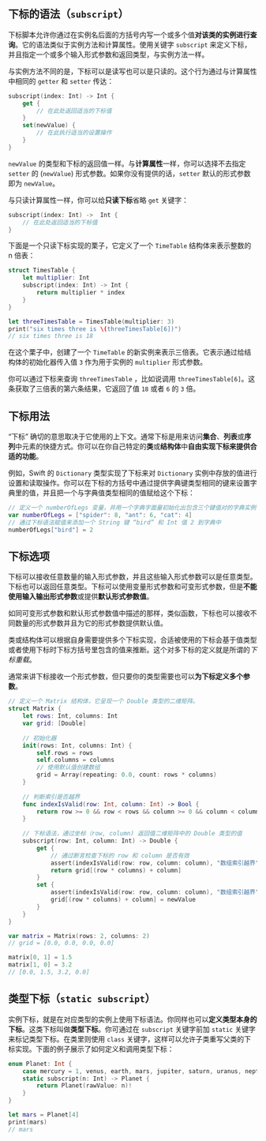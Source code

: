 ## 下标的语法（`subscript`）

下标脚本允许你通过在实例名后面的方括号内写一个或多个值**对该类的实例进行查询**。它的语法类似于实例方法和计算属性。使用关键字 `subscript` 来定义下标，并且指定一个或多个输入形式参数和返回类型，与实例方法一样。

与实例方法不同的是，下标可以是读写也可以是只读的。这个行为通过与计算属性中相同的 `getter` 和 `setter` 传达：

```swift
subscript(index: Int) -> Int {
    get {
        // 在此处返回适当的下标值
    }
    set(newValue) {
        // 在此执行适当的设置操作
    }
}
```

`newValue` 的类型和下标的返回值一样。与**计算属性**一样，你可以选择不去指定 `setter` 的 (`newValue`) 形式参数。如果你没有提供的话，`setter` 默认的形式参数即为 `newValue`。

与只读计算属性一样，你可以给**只读下标**省略 `get` 关键字：

```swift
subscript(index: Int) ->  Int {
    // 在此处返回适当的下标值
}
```

下面是一个只读下标实现的栗子，它定义了一个 `TimeTable` 结构体来表示整数的 n 倍表：

```swift
struct TimesTable {
    let multiplier: Int
    subscript(index: Int) -> Int {
        return multiplier * index
    }
}

let threeTimesTable = TimesTable(multiplier: 3)
print("six times three is \(threeTimesTable[6])")
// six times three is 18
```

在这个栗子中，创建了一个 `TimeTable` 的新实例来表示三倍表。它表示通过给结构体的初始化器传入值 `3` 作为用于实例的 `multiplier` 形式参数。

你可以通过下标来查询 `threeTimesTable` ，比如说调用 `threeTimesTable[6]`。这条获取了三倍表的第六条结果，它返回了值 `18` 或者 `6` 的 `3` 倍。


## 下标用法

“下标” 确切的意思取决于它使用的上下文。通常下标是用来访问**集合**、**列表**或**序列**中元素的快捷方式。你可以在你自己特定的**类**或**结构体**中**自由实现下标来提供合适的功能**。

例如，Swift 的 `Dictionary` 类型实现了下标来对 `Dictionary` 实例中存放的值进行设置和读取操作。你可以在下标的方括号中通过提供字典键类型相同的键来设置字典里的值，并且把一个与字典值类型相同的值赋给这个下标：

```swift
// 定义一个 numberOfLegs 变量，并用一个字典字面量初始化出包含三个键值对的字典实例
var numberOfLegs = ["spider": 8, "ant": 6, "cat": 4]
// 通过下标语法赋值来添加一个 String 键 “bird” 和 Int 值 2 到字典中
numberOfLegs["bird"] = 2
```


## 下标选项

下标可以接收任意数量的输入形式参数，并且这些输入形式参数可以是任意类型。下标也可以返回任意类型。下标可以使用变量形式参数和可变形式参数，但是**不能使用输入输出形式参数**或提供**默认形式参数值**。

如同可变形式参数和默认形式参数值中描述的那样，类似函数，下标也可以接收不同数量的形式参数并且为它的形式参数提供默认值。

类或结构体可以根据自身需要提供多个下标实现，合适被使用的下标会基于值类型或者使用下标时下标方括号里包含的值来推断。这个对多下标的定义就是所谓的*下标重载*。

通常来讲下标接收一个形式参数，但只要你的类型需要也可以**为下标定义多个参数**。

```swift
// 定义一个 Matrix 结构体，它呈现一个 Double 类型的二维矩阵。
struct Matrix {
    let rows: Int, columns: Int
    var grid: [Double]
    
    // 初始化器
    init(rows: Int, columns: Int) {
        self.rows = rows
        self.columns = columns
        // 使用默认值创建数组
        grid = Array(repeating: 0.0, count: rows * columns)
    }
    
    // 判断索引是否越界
    func indexIsValid(row: Int, column: Int) -> Bool {
        return row >= 0 && row < rows && column >= 0 && column < columns
    }
    
    // 下标语法，通过坐标（row, column) 返回值二维矩阵中的 Double 类型的值
    subscript(row: Int, column: Int) -> Double {
        get {
            // 通过断言检查下标的 row 和 column 是否有效
            assert(indexIsValid(row: row, column: column), "数组索引越界")
            return grid[(row * columns) + column]
        }
        set {
            assert(indexIsValid(row: row, column: column), "数组索引越界")
            grid[(row * columns) + column] = newValue
        }
    }
}

var matrix = Matrix(rows: 2, columns: 2)
// grid = [0.0, 0.0, 0.0, 0.0]

matrix[0, 1] = 1.5
matrix[1, 0] = 3.2
// [0.0, 1.5, 3.2, 0.0]
```

## 类型下标（`static subscript`）

实例下标，就是在对应类型的实例上使用下标语法。你同样也可以**定义类型本身的下标**。这类下标叫做**类型下标**。你可通过在 `subscript` 关键字前加 `static` 关键字来标记类型下标。在类里则使用 `class` 关键字，这样可以允许子类重写父类的下标实现。下面的例子展示了如何定义和调用类型下标：

```swift
enum Planet: Int {
    case mercury = 1, venus, earth, mars, jupiter, saturn, uranus, neptune
    static subscript(n: Int) -> Planet {
        return Planet(rawValue: n)!
    }
}

let mars = Planet[4]
print(mars)
// mars
```